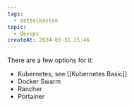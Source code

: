 ```yaml
---
tags:
  - zettelkasten
topic:
  - devops
createAt: 2024-03-31 15:46
---
```

There are a few options for it:
- Kubernetes, see [[Kubernetes Basic]]
- Docker Swarm
- Rancher
- Portainer